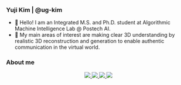 ### Yuji Kim | @ug-kim

- 👋 Hello! I am an Integrated M.S. and Ph.D. student at Algorithmic Machine Intelligence Lab @ Postech AI.
- 🌱 My main areas of interest are making clear 3D understanding by realistic 3D reconstruction and generation to enable authentic communication in the virtual world.


### About me

<p align='center'>
<a href="https://ug-kim.notion.site/"><img src="https://img.shields.io/badge/CVsite-000000?style=flat&logo=HomeAdvisor&logoColor=white">
<a href="mailto:ugkim@postech.ac.kr"><img src="https://img.shields.io/badge/Mail-FF5050?style=flat&logo=Gmail&logoColor=white&link=">
<a href="https://www.linkedin.com/in/yu-ji-kim-b57022186/"><img src="https://img.shields.io/badge/LinkedIn-0A66C2?style=flat&logo=LinkedIn&logoColor=white">
<a href="https://www.facebook.com/yuji.kim.1004/"><img src="https://img.shields.io/badge/Facebook-1877F2?style=flat&logo=Facebook&logoColor=white">
</p>

<!--
**ug-kim/ug-kim** is a ✨ _special_ ✨ repository because its `README.md` (this file) appears on your GitHub profile.

Here are some ideas to get you started:

- 🔭 I’m currently working on ...
- 🌱 I’m currently learning ...
- 👯 I’m looking to collaborate on ...
- 🤔 I’m looking for help with ...
- 💬 Ask me about ...
- 📫 How to reach me: ...
- 😄 Pronouns: ...
- ⚡ Fun fact: ...
-->

